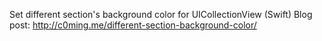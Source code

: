 Set different section's background color for UICollectionView (Swift)
Blog post: http://c0ming.me/different-section-background-color/

